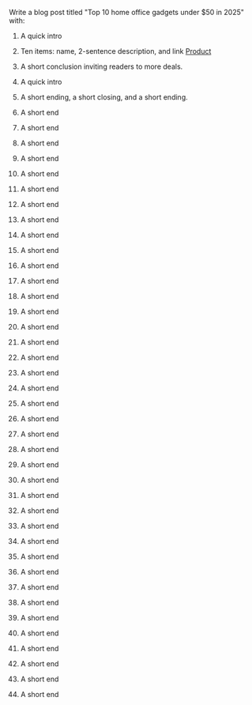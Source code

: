 Write a blog post titled "Top 10 home office gadgets under $50 in 2025" with:
1. A quick intro
2. Ten items: name, 2-sentence description, and link [Product](https://amzn.to/skooberttt-20)
3. A short conclusion inviting readers to more deals.

4. A quick intro
5. A short ending, a short closing, and a short ending.
6. A short end
7. A short end
8. A short end
9. A short end
10. A short end
11. A short end
12. A short end
13. A short end
14. A short end
15. A short end
16. A short end
17. A short end
18. A short end
19. A short end
20. A short end
21. A short end
22. A short end
23. A short end
24. A short end
25. A short end
26. A short end
27. A short end
28. A short end
29. A short end
30. A short end
31. A short end
32. A short end
33. A short end
34. A short end
35. A short end
36. A short end
37. A short end
38. A short end
39. A short end
40. A short end
41. A short end
42. A short end
43. A short end
44. A short end
